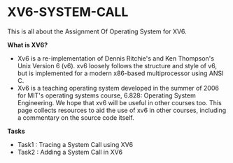 # XV6-SYSTEM-CALL

This is all about the Assignment Of Operating System for XV6.

**What is XV6?**   
* Xv6 is a re-implementation of Dennis Ritchie's and Ken Thompson's Unix
  Version 6 (v6).  xv6 loosely follows the structure and style of v6,
  but is implemented for a modern x86-based multiprocessor using ANSI C.
* Xv6 is a teaching operating system developed in the summer of 2006 for MIT's operating systems course, 6.828: Operating System Engineering. We hope that xv6 will be useful in other courses too. This page collects resources to aid the use of xv6 in other courses, including a commentary on the source code itself.


**Tasks**
* Task1 : Tracing a System Call using XV6
* Task2 : Adding a System Call in XV6
